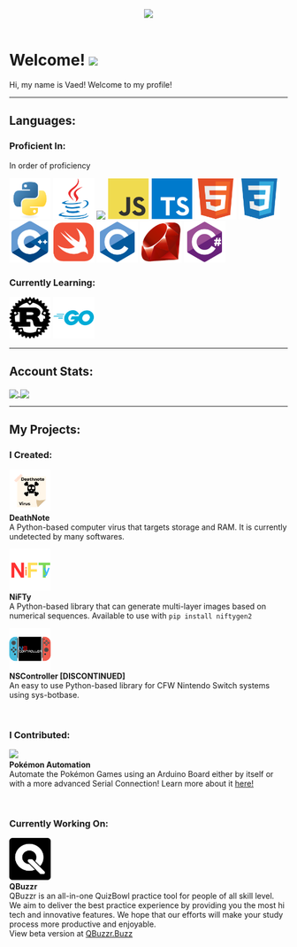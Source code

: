 <div id="header" align="center">
  <img src="https://www.vaedz.com/vaedzlogo.png" width="120px"><br>
  <img src="https://komarev.com/ghpvc/?username=Vaedz7&style=flat-square&color=blue" alt="">

</div>

<h1>
  Welcome!
  <img src="https://media.giphy.com/media/hvRJCLFzcasrR4ia7z/giphy.gif" width="30px">
</h1>
Hi, my name is Vaed! Welcome to my profile!

---

## Languages:
### Proficient In:
In order of proficiency
<div>
<img src="https://github.com/devicons/devicon/blob/1119b9f84c0290e0f0b38982099a2bd027a48bf1/icons/python/python-original.svg" width="75px">
<img src="https://github.com/devicons/devicon/blob/1119b9f84c0290e0f0b38982099a2bd027a48bf1/icons/java/java-original.svg" width="75px">
<img src="https://www.pseudo-lang.org/pl_logo.png" width="75px">
<img src="https://github.com/devicons/devicon/blob/1119b9f84c0290e0f0b38982099a2bd027a48bf1/icons/javascript/javascript-original.svg" width="75px">
<img src="https://github.com/devicons/devicon/blob/1119b9f84c0290e0f0b38982099a2bd027a48bf1/icons/typescript/typescript-original.svg" width="75px">
<img src="https://github.com/devicons/devicon/blob/1119b9f84c0290e0f0b38982099a2bd027a48bf1/icons/html5/html5-original.svg" width="75px">
<img src="https://github.com/devicons/devicon/blob/1119b9f84c0290e0f0b38982099a2bd027a48bf1/icons/css3/css3-original.svg" width="75px">
<img src="https://github.com/devicons/devicon/blob/1119b9f84c0290e0f0b38982099a2bd027a48bf1/icons/cplusplus/cplusplus-original.svg" width="75px">
<img src="https://github.com/devicons/devicon/blob/1119b9f84c0290e0f0b38982099a2bd027a48bf1/icons/swift/swift-original.svg" width="75px">
<img src="https://github.com/devicons/devicon/blob/1119b9f84c0290e0f0b38982099a2bd027a48bf1/icons/c/c-original.svg" width="75px">
<img src="https://github.com/devicons/devicon/blob/1119b9f84c0290e0f0b38982099a2bd027a48bf1/icons/ruby/ruby-original.svg" width="75px">
<img src="https://github.com/devicons/devicon/blob/1119b9f84c0290e0f0b38982099a2bd027a48bf1/icons/csharp/csharp-original.svg" width="75px">
</div>

### Currently Learning:
<div>
<img src="https://github.com/devicons/devicon/blob/ca28c779441053191ff11710fe24a9e6c23690d6/icons/rust/rust-original.svg" width="75px">
<img src="https://github.com/devicons/devicon/blob/1119b9f84c0290e0f0b38982099a2bd027a48bf1/icons/go/go-original-wordmark.svg" width="75px">
</div>

---

## Account Stats:
<a href="http://github-readme-streak-stats.herokuapp.com?user=Vaedz7&theme=github-dark-blue&border_radius=5&date_format=M%20j%5B%2C%20Y%5D">
  <img height=200 align="center" src="https://github-stats-liart.vercel.app/api?username=Vaedz7&hide=stars&theme=dark" />
</a>
<a href="https://github-stats-liart.vercel.app/api/top-langs/?username=Vaedz7&theme=dark&langs_count=5&hide=scss,shell,css&layout=donut">
  <img height=200 align="center" src="https://github-stats-liart.vercel.app/api/top-langs/?username=Vaedz7&theme=dark&langs_count=5&hide=scss,shell,css&layout=donut" />
</a>

---

## My Projects:
### I Created:
<img src="https://github.com/Vaedz7/Vaedz7/blob/38d445b457e70a1526f654d1c6cac5a1caf10d00/images/deathnote.png" width="75px"><br>**DeathNote**<br>A Python-based computer virus that targets storage and RAM. It is currently undetected by many softwares.<br>

<img src="https://github.com/Vaedz7/Vaedz7/blob/ef430b790fc735e18627e325fdaf44f56ffe9fc6/images/nifty.png" width="75px"><br>**NiFTy**<br>A Python-based library that can generate multi-layer images based on numerical sequences. Available to use with ```pip install niftygen2```<br>

<img src="https://github.com/Vaedz7/Vaedz7/blob/e08bbd6a51c6e2d824289ddddf50a4523428e2c1/images/nsc.png" width="75px"><br>**NSController [DISCONTINUED]**<br>An easy to use Python-based library for CFW Nintendo Switch systems using sys-botbase.<br>

<br>

### I Contributed:
<img src="https://avatars.githubusercontent.com/u/79730908?s=200&v=4" width="75px"><br>**Pokémon Automation**<br>Automate the Pokémon Games using an Arduino Board either by itself or with a more advanced Serial Connection! Learn more about it [here!](https://github.com/PokemonAutomation/About)<br>

<br>

### Currently Working On:
<img src="https://github.com/Vaedz7/QBuzzr/blob/2607a226523c93fb65df6c25881f4693994f4bd1/src/assets/favicon.png" width="75px"><br>**QBuzzr**<br>QBuzzr is an all-in-one QuizBowl practice tool for people of all skill level. We aim to deliver the best practice experience by providing you the most hi tech and innovative features. We hope that our efforts will make your study process more productive and enjoyable.<br>View beta version at [QBuzzr.Buzz](https://www.qbuzzr.buzz)
